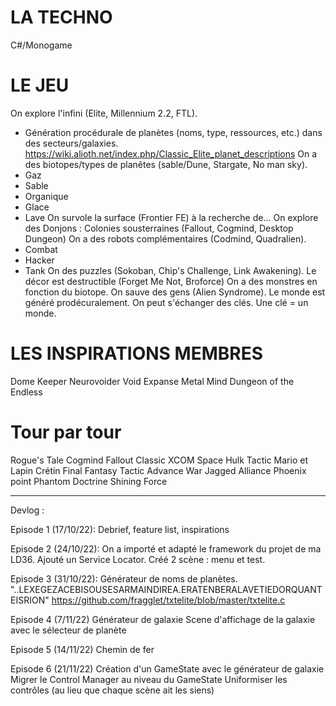 ﻿LA TECHNO
=========
C#/Monogame

LE JEU
======
On explore l'infini (Elite, Millennium 2.2, FTL).
- Génération procédurale de planètes (noms, type, ressources, etc.) dans des secteurs/galaxies.
https://wiki.alioth.net/index.php/Classic_Elite_planet_descriptions
On a des biotopes/types de planêtes (sable/Dune, Stargate, No man sky).
- Gaz
- Sable
- Organique
- Glace
- Lave
On survole la surface (Frontier FE) à la recherche de...
On explore des Donjons : Colonies sousterraines (Fallout, Cogmind, Desktop Dungeon)
On a des robots complémentaires (Codmind, Quadralien).
- Combat
- Hacker
- Tank
On des puzzles (Sokoban, Chip's Challenge, Link Awakening).
Le décor est destructible (Forget Me Not, Broforce)
On a des monstres en fonction du biotope.
On sauve des gens (Alien Syndrome).
Le monde est généré prodécuralement.
On peut s'échanger des clés. Une clé = un monde.

LES INSPIRATIONS MEMBRES
========================
Dome Keeper
Neurovoider
Void Expanse
Metal Mind
Dungeon of the Endless

Tour par tour
=============
Rogue's Tale
Cogmind
Fallout Classic
XCOM
Space Hulk Tactic
Mario et Lapin Crétin
Final Fantasy Tactic
Advance War
Jagged Alliance
Phoenix point
Phantom Doctrine
Shining Force

---
Devlog : 

Episode 1 (17/10/22):
Debrief, feature list, inspirations

Episode 2 (24/10/22):
On a importé et adapté le framework du projet de ma LD36.
Ajouté un Service Locator.
Créé 2 scène : menu et test.

Episode 3 (31/10/22):
Générateur de noms de planètes.
"..LEXEGEZACEBISOUSESARMAINDIREA.ERATENBERALAVETIEDORQUANTEISRION"
https://github.com/fragglet/txtelite/blob/master/txtelite.c

Episode 4 (7/11/22)
Générateur de galaxie
Scene d'affichage de la galaxie avec le sélecteur de planète

Episode 5 (14/11/22)
Chemin de fer

Episode 6 (21/11/22)
Création d'un GameState avec le générateur de galaxie
Migrer le Control Manager au niveau du GameState
Uniformiser les contrôles (au lieu que chaque scène ait les siens)

